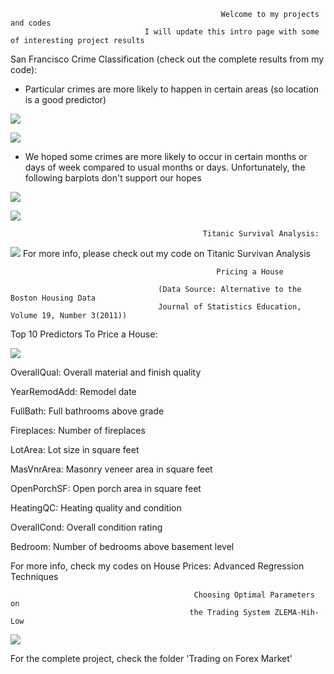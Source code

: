 
                                                   Welcome to my projects and codes
                                  I will update this intro page with some of interesting project results



San Francisco Crime Classification (check out the complete results from my code):

  - Particular crimes are more likely to happen in certain areas (so location is a good predictor)

![](https://github.com/batmanLA/modelling/blob/master/pictures/13.jpeg)

![](https://github.com/batmanLA/modelling/blob/master/pictures/12.jpeg)

  - We hoped some crimes are more likely to occur in certain months or days of week
    compared to usual months or days. Unfortunately, the following barplots don't support our hopes
  
![](https://github.com/batmanLA/modelling/blob/master/pictures/san1.jpeg)

![](https://github.com/batmanLA/modelling/blob/master/pictures/san2.jpeg)



                                               Titanic Survival Analysis:

![](https://github.com/batmanLA/modelling/blob/master/pictures/tita.jpeg)
For more info, please check out my code on Titanic Survivan Analysis



                                                  Pricing a House
                                                       
                                     (Data Source: Alternative to the Boston Housing Data
                                     Journal of Statistics Education, Volume 19, Number 3(2011))
                                         
Top 10 Predictors To Price a House:

  ![](https://github.com/batmanLA/modelling/blob/master/pictures/housevar.jpeg)
  
  OverallQual: Overall material and finish quality
  
  YearRemodAdd: Remodel date
  
  FullBath: Full bathrooms above grade
  
  Fireplaces: Number of fireplaces
  
  LotArea: Lot size in square feet
  
  MasVnrArea: Masonry veneer area in square feet
  
  OpenPorchSF: Open porch area in square feet
  
  HeatingQC: Heating quality and condition
  
  OverallCond: Overall condition rating
  
  Bedroom: Number of bedrooms above basement level
  
For more info, check my codes on House Prices: Advanced Regression Techniques



                                             Choosing Optimal Parameters on
                                            the Trading System ZLEMA-Hih-Low
                                            
![](https://github.com/batmanLA/modelling/blob/master/Trading-on-Forex-Market/optimal_period.jpeg)

For the complete project, check the folder 'Trading on Forex Market'

